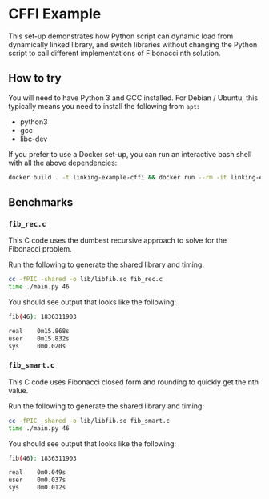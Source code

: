 # CFFI Example

This set-up demonstrates how Python script can dynamic load from dynamically
linked library, and switch libraries without changing the Python script to call
different implementations of Fibonacci nth solution.

## How to try

You will need to have Python 3 and GCC installed. For Debian / Ubuntu, this
typically means you need to install the following from `apt`:

- python3
- gcc
- libc-dev

If you prefer to use a Docker set-up, you can run an interactive bash shell with
all the above dependencies:

```bash
docker build . -t linking-example-cffi && docker run --rm -it linking-example-cffi
```

## Benchmarks

### `fib_rec.c`

This C code uses the dumbest recursive approach to solve for the Fibonacci
problem.

Run the following to generate the shared library and timing:

```bash
cc -fPIC -shared -o lib/libfib.so fib_rec.c
time ./main.py 46
```

You should see output that looks like the following:

```bash
fib(46): 1836311903

real    0m15.868s
user    0m15.832s
sys     0m0.020s
```

### `fib_smart.c`

This C code uses Fibonacci closed form and rounding to quickly get the nth
value.

Run the following to generate the shared library and timing:

```bash
cc -fPIC -shared -o lib/libfib.so fib_smart.c
time ./main.py 46
```

You should see output that looks like the following:

```bash
fib(46): 1836311903

real    0m0.049s
user    0m0.037s
sys     0m0.012s
